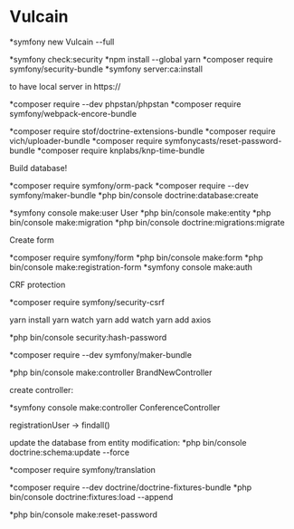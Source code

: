 # Vulcain

*symfony new Vulcain --full

*symfony check:security
*npm install --global yarn
*composer require symfony/security-bundle
*symfony server:ca:install

to have local server in https://

*composer require --dev phpstan/phpstan
*composer require symfony/webpack-encore-bundle

*composer require stof/doctrine-extensions-bundle
*composer require vich/uploader-bundle
*composer require symfonycasts/reset-password-bundle
*composer require knplabs/knp-time-bundle

Build database!

*composer require symfony/orm-pack
*composer require --dev symfony/maker-bundle
*php bin/console doctrine:database:create

*symfony console make:user User
*php bin/console make:entity
*php bin/console make:migration
*php bin/console doctrine:migrations:migrate

Create form

*composer require symfony/form
*php bin/console make:form
*php bin/console make:registration-form
*symfony console make:auth

 CRF protection
 
 *composer require symfony/security-csrf

yarn install
yarn watch
yarn add watch
yarn add axios

*php bin/console security:hash-password

*composer require --dev symfony/maker-bundle

*php bin/console make:controller BrandNewController

create controller:

*symfony console make:controller ConferenceController

registrationUser -> findall()

update the database from entity modification:
*php bin/console doctrine:schema:update --force

*composer require symfony/translation

*composer require --dev doctrine/doctrine-fixtures-bundle
*php bin/console doctrine:fixtures:load --append

*php bin/console make:reset-password
